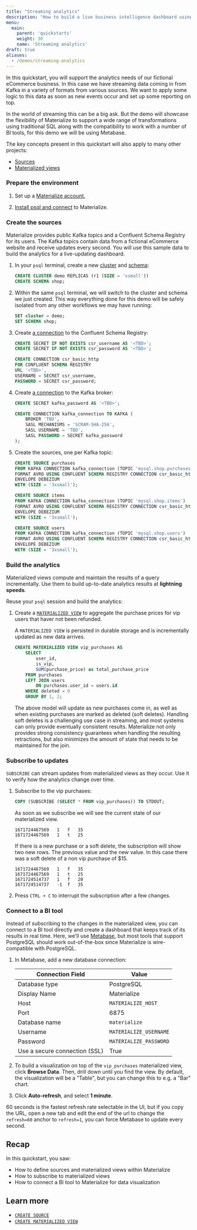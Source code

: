 ```yaml
---
title: "Streaming analytics"
description: "How to build a live business intelligence dashboard using Materialize and Metabase"
menu:
  main:
    parent: 'quickstarts'
    weight: 30
    name: 'Streaming analytics'
draft: true
aliases:
  - /demos/streaming-analytics
---
```


In this quickstart, you will support the analytics needs of our fictional eCommerce business. In this case we have streaming data coming in from Kafka in a variety of formats from various sources. We want to apply some logic to this data as soon as new events occur and set up some reporting on top.

In the world of streaming this can be a big ask. But the demo will showcase the flexibility of Materialize to support a wide range of transformations using traditional SQL along with the compatibility to work with a number of BI tools, for this demo we will be using Metabase.

The key concepts present in this quickstart will also apply to many other projects:

* [Sources](https://materialize.com/docs/sql/create-source/load-generator/)
* [Materialized views](https://materialize.com/docs/sql/create-materialized-view/)

### Prepare the environment

1. Set up a [Materialize account.](/register)

1. [Install psql and connect](https://materialize.com/docs/get-started/#connect) to Materialize.

### Create the sources

Materialize provides public Kafka topics and a Confluent Schema Registry for its users. The Kafka topics contain data from a fictional eCommerce website and receive updates every second. You will use this sample data to build the analytics for a live-updating dashboard.

1. In your `psql` terminal, create a new [cluster](https://materialize.com/docs/sql/create-cluster/) and [schema](https://materialize.com/docs/sql/create-schema/):

    ```sql
    CREATE CLUSTER demo REPLICAS (r1 (SIZE = 'xsmall'))
    CREATE SCHEMA shop;
    ```

1. Within the same `psql` terminal, we will switch to the cluster and schema we just created. This way everything done for this demo will be safely isolated from any other workflows we may have running:

    ```sql
    SET cluster = demo;
    SET SCHEMA shop;
    ```

1. Create [a connection](/sql/create-connection/#confluent-schema-registry) to the Confluent Schema Registry:
    ```sql
    CREATE SECRET IF NOT EXISTS csr_username AS '<TBD>';
    CREATE SECRET IF NOT EXISTS csr_password AS '<TBD>';

    CREATE CONNECTION csr_basic_http
    FOR CONFLUENT SCHEMA REGISTRY
    URL '<TBD>',
    USERNAME = SECRET csr_username,
    PASSWORD = SECRET csr_password;
    ```

1. Create [a connection](/sql/create-connection/#kafka) to the Kafka broker:

    ```sql
    CREATE SECRET kafka_password AS '<TBD>';

    CREATE CONNECTION kafka_connection TO KAFKA (
        BROKER 'TBD',
        SASL MECHANISMS = 'SCRAM-SHA-256',
        SASL USERNAME = 'TBD',
        SASL PASSWORD = SECRET kafka_password
    );
    ```

1. Create the sources, one per Kafka topic:

    ```sql
    CREATE SOURCE purchases
    FROM KAFKA CONNECTION kafka_connection (TOPIC 'mysql.shop.purchases')
    FORMAT AVRO USING CONFLUENT SCHEMA REGISTRY CONNECTION csr_basic_http
    ENVELOPE DEBEZIUM
    WITH (SIZE = '3xsmall');

    CREATE SOURCE items
    FROM KAFKA CONNECTION kafka_connection (TOPIC 'mysql.shop.items')
    FORMAT AVRO USING CONFLUENT SCHEMA REGISTRY CONNECTION csr_basic_http
    ENVELOPE DEBEZIUM
    WITH (SIZE = '3xsmall');

    CREATE SOURCE users
    FROM KAFKA CONNECTION kafka_connection (TOPIC 'mysql.shop.users')
    FORMAT AVRO USING CONFLUENT SCHEMA REGISTRY CONNECTION csr_basic_http
    ENVELOPE DEBEZIUM
    WITH (SIZE = '3xsmall');
    ```

### Build the analytics

Materialized views compute and maintain the results of a query incrementally. Use them to build up-to-date analytics results at **lightning speeds**.

Reuse your `psql` session and build the analytics:

1. Create a [`MATERIALIZED VIEW`](/sql/create-materialized-view/) to aggregate the purchase prices for vip users that haver not been refunded.

    A `MATERIALIZED VIEW` is persisted in durable storage and is incrementally updated as new data arrives.

    ```sql
    CREATE MATERIALIZED VIEW vip_purchases AS
        SELECT
            user_id,
            is_vip,
            SUM(purchase_price) as total_purchase_price
        FROM purchases
        LEFT JOIN users
            ON purchases.user_id = users.id
        WHERE deleted = 0
        GROUP BY 1, 2;
    ```

    The above model will update as new purchases come in, as well as when existing purchases are marked as deleted (soft deletes). Handling soft deletes is a challenging use case in streaming, and most systems can only provide eventually consistent results. Materialize not only provides strong consistency guarantees when handling the resulting retractions, but also minimizes the amount of state that needs to be maintained for the join.

### Subscribe to updates

`SUBSCRIBE` can stream updates from materialized views as they occur. Use it to verify how the analytics change over time.

1. Subscribe to the vip purchases:
    ```sql
    COPY (SUBSCRIBE (SELECT * FROM vip_purchases)) TO STDOUT;
    ```

    As soon as we subscribe we will see the current state of our materialized view.
    ```
    1671724467569   1	f	35
    1671724467569   1	t	25
    ```

    If there is a new purchase or a soft delete, the subscription will show two new rows. The previous value and the new value. In this case there was a soft delete of a non vip purchase of $15.
    ```
    1671724467569	1	f	35
    1671724467569	1	t	25
    1671724514737	1	f	20
    1671724514737	-1	f	35
    ```

1. Press `CTRL + C` to interrupt the subscription after a few changes.

### Connect to a BI tool

Instead of subscribing to the changes in the materialized view, you can connect to a BI tool directly and create a dashboard that keeps track of its results in real time. Here, we'll use [Metabase](https://www.metabase.com/), but most tools that support PostgreSQL should work out-of-the-box since Materialize is wire-compatible with PostgreSQL.

1. In Metabase, add a new database connection:

    | Connection Field | Value |
    | --- | --- |
    | Database type | PostgreSQL |
    | Display Name | Materialize |
    | Host | `MATERIALIZE_HOST` |
    | Port | 6875 |
    | Database name | `materialize` |
    | Username | `MATERIALIZE_USERNAME` |
    | Password | `MATERIALIZE_PASSWORD` |
    | Use a secure connection (SSL) | True |

1. To build a visualization on top of the `vip_purchases` materialized view, click **Browse Data**. Then, drill down until you find the view. By default, the visualization will be a "Table", but you can change this to e.g. a "Bar" chart.

1. Click **Auto-refresh**, and select **1 minute**.

  60 seconds is the fastest refresh rate selectable in the UI, but if you copy the URL, open a new tab and edit the end of the url to change the `refresh=60` anchor to `refresh=1`, you can force Metabase to update every second.

[//]: # "TODO(morsapaes) Add GIF of Metabase dashboard."

## Recap

In this quickstart, you saw:

-   How to define sources and materialized views within Materialize
-   How to subscribe to materialized views
-   How to connect a BI tool to Materialize for data visualization

## Learn more

-   [`CREATE SOURCE`](/sql/create-source)
-   [`CREATE MATERIALIZED VIEW`](/sql/create-materialized-view/)
